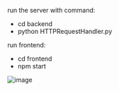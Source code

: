 run the server with command:
- cd backend
- python HTTPRequestHandler.py

run frontend:
- cd frontend
- npm start

![image](https://github.com/user-attachments/assets/4eac246c-fbeb-4771-9341-1731afcbe2ec)



